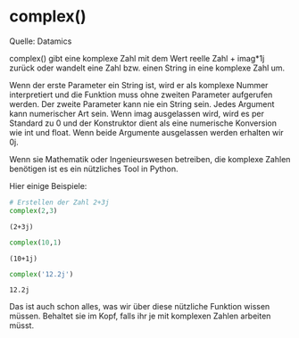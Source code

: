 # complex()

Quelle: Datamics

complex() gibt eine komplexe Zahl mit dem Wert reelle Zahl + imag*1j zurück oder wandelt eine Zahl bzw. einen String in eine komplexe Zahl um.

Wenn der erste Parameter ein String ist, wird er als komplexe Nummer interpretiert und die Funktion muss ohne zweiten Parameter aufgerufen werden. Der zweite Parameter kann nie ein String sein. Jedes Argument kann numerischer Art sein. Wenn imag ausgelassen wird, wird es per Standard zu 0 und der Konstruktor dient als eine numerische Konversion wie int und float. Wenn beide Argumente ausgelassen werden erhalten wir 0j.

Wenn sie Mathematik oder Ingenieurswesen betreiben, die komplexe Zahlen benötigen ist es ein nützliches Tool in Python.

Hier einige Beispiele:


```python
# Erstellen der Zahl 2+3j
complex(2,3)
```




    (2+3j)




```python
complex(10,1)
```




    (10+1j)




```python
complex('12.2j')
```




    12.2j



Das ist auch schon alles, was wir über diese nützliche Funktion wissen müssen. Behaltet sie im Kopf, falls ihr je mit komplexen Zahlen arbeiten müsst.
